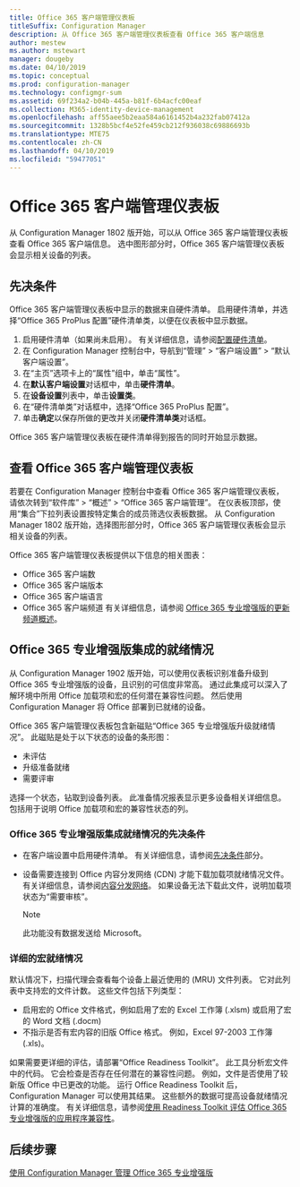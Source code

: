 ```yaml
---
title: Office 365 客户端管理仪表板
titleSuffix: Configuration Manager
description: 从 Office 365 客户端管理仪表板查看 Office 365 客户端信息
author: mestew
ms.author: mstewart
manager: dougeby
ms.date: 04/10/2019
ms.topic: conceptual
ms.prod: configuration-manager
ms.technology: configmgr-sum
ms.assetid: 69f234a2-b04b-445a-b81f-6b4acfc00eaf
ms.collection: M365-identity-device-management
ms.openlocfilehash: aff55aee5b2eaa584a6161452b4a232fab07412a
ms.sourcegitcommit: 1328b5bcf4e52fe459cb212f936038c69886693b
ms.translationtype: MTE75
ms.contentlocale: zh-CN
ms.lasthandoff: 04/10/2019
ms.locfileid: "59477051"
---
```

# <a name="office-365-client-management-dashboard"></a>Office 365 客户端管理仪表板

从 Configuration Manager 1802 版开始，可以从 Office 365 客户端管理仪表板查看 Office 365 客户端信息。 选中图形部分时，Office 365 客户端管理仪表板会显示相关设备的列表。 <!--1357281 -->

## <a name="prerequisites"></a>先决条件

Office 365 客户端管理仪表板中显示的数据来自硬件清单。 启用硬件清单，并选择“Office 365 ProPlus 配置”硬件清单类，以便在仪表板中显示数据。
 
1. 启用硬件清单（如果尚未启用）。 有关详细信息，请参阅[配置硬件清单](/sccm/core/clients/manage/inventory/configure-hardware-inventory)。
2. 在 Configuration Manager 控制台中，导航到“管理” > “客户端设置” > “默认客户端设置”。  
3. 在“主页”选项卡上的“属性”组中，单击“属性”。  
4. 在**默认客户端设置**对话框中，单击**硬件清单**。  
5. 在**设备设置**列表中，单击**设置类**。  
6. 在“硬件清单类”对话框中，选择“Office 365 ProPlus 配置”。  
7. 单击**确定**以保存所做的更改并关闭**硬件清单类**对话框。 

Office 365 客户端管理仪表板在硬件清单得到报告的同时开始显示数据。

## <a name="viewing-the-office-365-client-management-dashboard"></a>查看 Office 365 客户端管理仪表板

若要在 Configuration Manager 控制台中查看 Office 365 客户端管理仪表板，请依次转到“软件库” > “概述” > “Office 365 客户端管理”。 在仪表板顶部，使用“集合”下拉列表设置按特定集合的成员筛选仪表板数据。 从 Configuration Manager 1802 版开始，选择图形部分时，Office 365 客户端管理仪表板会显示相关设备的列表。

Office 365 客户端管理仪表板提供以下信息的相关图表：

- Office 365 客户端数
- Office 365 客户端版本
- Office 365 客户端语言
- Office 365 客户端频道 有关详细信息，请参阅 [Office 365 专业增强版的更新频道概述](/DeployOffice/overview-of-update-channels-for-office-365-proplus)。


## <a name="bkmk_o365_readiness"></a>Office 365 专业增强版集成的就绪情况
<!--3735402-->
从 Configuration Manager 1902 版开始，可以使用仪表板识别准备升级到 Office 365 专业增强版的设备，且识别的可信度非常高。 通过此集成可以深入了解环境中所用 Office 加载项和宏的任何潜在兼容性问题。 然后使用 Configuration Manager 将 Office 部署到已就绪的设备。

Office 365 客户端管理仪表板包含新磁贴“Office 365 专业增强版升级就绪情况”。 此磁贴是处于以下状态的设备的条形图：
- 未评估
- 升级准备就绪
- 需要评审

选择一个状态，钻取到设备列表。 此准备情况报表显示更多设备相关详细信息。 包括用于说明 Office 加载项和宏的兼容性状态的列。

### <a name="prerequisites-for-office-365-proplus-readiness-integration"></a>Office 365 专业增强版集成就绪情况的先决条件

- 在客户端设置中启用硬件清单。 有关详细信息，请参阅[先决条件](#prerequisites)部分。  

- 设备需要连接到 Office 内容分发网络 (CDN) 才能下载加载项就绪情况文件。 有关详细信息，请参阅[内容分发网络](https://docs.microsoft.com/office365/enterprise/content-delivery-networks)。 如果设备无法下载此文件，说明加载项状态为“需要审核”。  

    > [!Note]  
    > 此功能没有数据发送给 Microsoft。  

### <a name="bkmk_ort"></a>详细的宏就绪情况

默认情况下，扫描代理会查看每个设备上最近使用的 (MRU) 文件列表。 它对此列表中支持宏的文件计数。 这些文件包括下列类型：
- 启用宏的 Office 文件格式，例如启用了宏的 Excel 工作簿 (.xlsm) 或启用了宏的 Word 文档 (.docm)  
- 不指示是否有宏内容的旧版 Office 格式。 例如，Excel 97-2003 工作簿 (.xls)。

如果需要更详细的评估，请部署“Office Readiness Toolkit”。 此工具分析宏文件中的代码。 它会检查是否存在任何潜在的兼容性问题。 例如，文件是否使用了较新版 Office 中已更改的功能。 运行 Office Readiness Toolkit 后，Configuration Manager 可以使用其结果。 这些额外的数据可提高设备就绪情况计算的准确度。 有关详细信息，请参阅[使用 Readiness Toolkit 评估 Office 365 专业增强版的应用程序兼容性](http://aka.ms/readinesstoolkit)。

## <a name="next-steps"></a>后续步骤

[使用 Configuration Manager 管理 Office 365 专业增强版](/sccm/sum/deploy-use/manage-office-365-proplus-updates)